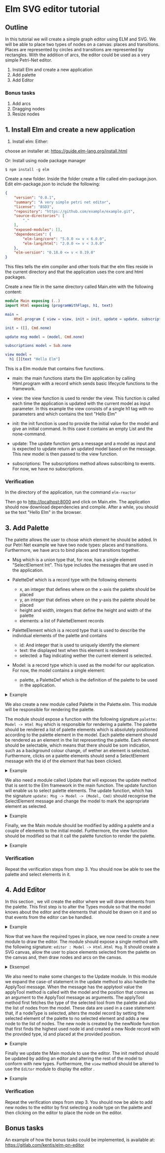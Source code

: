 # Elm SVG editor tutorial 

## Outline

In this tutorial we will create a simple graph editor using ELM and SVG. We will be able to place two types of nodes on a canvas: places and transitions. Places are represented by circles and transitions are represented by rectangles. With the addition of arcs, the editor could be used as a very simple Petri-Net editor.

1. Install Elm and create a new application
3. Add palette
4. Add Editor


### Bonus tasks

1. Add arcs
2. Dragging nodes
3. Resize nodes



## 1. Install Elm and create a new application
1. Install elm:
Either:

choose an installer at: https://guide.elm-lang.org/install.html

Or: 
Install using node package manager
```
$ npm install -g elm
``` 


Create a new folder. Inside the folder create a file called elm-package.json. Edit elm-package.json to include the following:

```json
{
    "version": "0.0.1",
    "summary": "A very simple petri net editor",
    "license": "BSD3",
    "repository": "https://github.com/example/example.git",
    "source-directories": [
        "."
    ],
    "exposed-modules": [],
    "dependencies": {
        "elm-lang/core": "5.0.0 <= v < 6.0.0",
        "elm-lang/html": "2.0.0 <= v < 3.0.0"
    },
    "elm-version": "0.18.0 <= v < 0.19.0"
}
```

This files tells the elm compiler and other tools that the elm files reside in the current directory and that the application uses the core and html packages.

Create a new file in the same directory called Main.elm with the following content:

```elm
module Main exposing (..)
import Html exposing (programWithFlags, h1, text)

main =
    Html.program { view = view, init = init, update = update, subscriptions = subscriptions }

init = ([], Cmd.none)

update msg model = (model, Cmd.none)

subscriptions model = Sub.none

view model =
  h1 [][text "Hello Elm"]
```

This is a Elm module that contains five functions.

- main: the main functions starts the Elm application by calling Html.program with a record which sends basic lifecycle functions to the framework.

- view: the view function is used to render the view. This function is called each time the application is updated with the current model as input parameter. In this example the view consists of a single h1 tag with no parameters and which contains the text "Hello Elm"

- init: the init function is used to provide the initial value for the model and give an initial command. In this case it contains an empty List and the none-command.

- update: The update function gets a message and a model as input and is expected to update return an updated model based on the message. This new  model is then passed to the view function.

- subscriptions: The subscriptions method allows subscribing to events. For now, we have no subscriptions.

### Verification

In the directory of the application, run the command `elm-reactor`

Then go to <http://localhost:8000> and click on Main.elm. The application should now download dependencies and compile. After a while, you should se the text "Hello Elm" in the browser.

## 3. Add Palette

The palette allows the user to chose which element he should be added. In our Petri Net example we have two node types: places and transitions. Furthermore, we have arcs to bind places and transitions together.

- Msg which is a union type that, for now, has a single element "SelectElement Int". This type includes the messages that are used in the application.
- PaletteDef which is a record type with the following elements
  - x, an integer that defines where on the x-axis the palette should be placed
  - y, an integer that defines where on the y-axis the palette should be placed
  - height and width, integers that define the height and width of the palette
  - elements: a list of PaletteElement records

- PaletteElement which is a record type that is used to describe the individual elements of the palette and contains
  - id: And integer that is used to uniquely identify the element
  - text: the displayed text when this element is rendered
  - selected: a flag indicating wether the current element is selected.

- Model: is a record type which is used as the model for our application. For now, the model contains a single element:
  - palette, a PaletteDef which is the definition of the palette to be used in the application.

<details>
<summary>Example</summary>
<pre><code class="code highlight js-syntax-highlight elm dark" lang="elm">
module Types exposing (..)

type Msg = 
  SelectElement Int

type alias PaletteDef =
  {
    x: Int
    , y: Int
    , height: Int
    , width: Int
    , elements: List PaletteElement
  }

type alias PaletteElement =
  {
    id : Int
  , text: String 
  , selected: Bool
  }

type alias Model = 
  {
    palette: PaletteDef
  }
</pre></code>

</details>


<!-- This created a single Union type called Msg and several record types. The Msg union type contains a single element SelectElement which is tagged with an Int. This type is used to send messages to the update function based on events such as from the UI.

The next type, which is a record type, named PaletteDef is the definition of a palette. It contains an x and y that is used to position the palette as well as the height and width of the palette. Finally the record contains a list og PaletteElements called elements.

The PaletteElement type is defined -->

We also create a new module called Palette in the  Palette.elm. This module will be responsible for rendering the palette. 

The module should expose a function with the following signature ```palette: Model -> Html Msg``` which is responsible for rendering a palette. The palette should be rendered a list of palette elements which is absolutely positioned according to the palette element in the model. Each palette element should be rendered as an element in the list representing the palette. Each element should be selectable, which means that there should be som indication, such as a background colour change, of wether an element is selected. Furthermore, clicks on a palette elements should send a SelectElement message with the id of the element that has been clicked.

<details>
<summary>Example</summary>

<pre><code class="code highlight js-syntax-highlight elm dark" lang="elm">
module Palette exposing (palette)
import Html exposing (..)
import Html.Attributes exposing (..)
import Html.Events exposing (..)
import Types exposing (..)

palette model =
    ul [Html.Attributes.style [ ("position", "absolute")
                              , ("left", ((toString model.palette.x)++"px"))
                              , ("top", ((toString model.palette.y)++"px"))
                              , ("width", ((toString model.palette.width)++"px"))
                              , ("height", ((toString model.palette.height)++"px"))
                              , ("margin", "0")
                              , ("padding", "0")
                              , ("text-align", "left")
                              , ("border-right","solid")]
       ]
       (List.map renderElement model.palette.elements)

renderElement : PaletteElement -> Html Msg
renderElement element =
    li [style (getElementStyle element), onClick (SelectElement element.id) ] [ text element.text ]

getElementStyle : PaletteElement -> List (String, String)
getElementStyle element =
    [
        ("background-color", case element.selected of
                    True ->
                        "gray"
                    _ ->
                        "white"
        )
    ]
</pre></code>

</details>

<!-- This creates the module Palette that exposes the function palette. The palette function creates a ul Html element that contains one item for each palette element from the model. This is achieved by using the List.map function in line XX that calls the renderElement function on each item in the list given by model.palette.elements and retutns a list of the results of the renderElement function. -->

We also need a module called Update that will exposes the update method that is sent to the Elm framework in the main function. The update function will enable us to select palette elements. The update function, which has the signature
`update: Msg -> Model -> (Model, Cmd)` should recognise the SelectElement message and change the model to mark the appropriate element as selected.

<details>
<summary>Example</summary>

<pre><code class="code highlight js-syntax-highlight elm dark" lang="elm">

module Update exposing (update)
import Types exposing (..)

update msg model = 
  case msg of
    SelectElement id ->
      ({model | palette = (selectInPalette model.palette id)}, Cmd.none)


selectInPalette palette id =
  {palette | elements=(List.map 
    (\x -> case x.id == id of 
      True ->
        {x | selected = True}
      False ->
        {x | selected = False}
    )  palette.elements)}

</code></pre>

</details>

<!-- The update function contains a switch statement over the Msg type which, for now, only contains the SelectElement value. This will be expanded later, however, for now, the case statement in the update function only hase a single case which selects a palette element. To do this we use a syntactic trick where we create a new model by taking all the fields in the model except from the palette which is generated by the selectInPalette function. This function uses the same syntactic trick together with the List.map function to select the element which id is given as a parameter to the function. -->

Finally, we the Main module should be modified by adding a palette and a couple of elements to the initial model. Furthermore, the view function should be modified so that it call the palette function to render the palette.

<details>
<summary>Example</summary>

<pre><code class="code highlight js-syntax-highlight elm dark" lang="elm">

module Main exposing (..)
import Html exposing (programWithFlags, h1, text, div)
import Palette exposing (palette)
import Types exposing (..)
import Update exposing(update)

main =
    Html.program { view = view, init = init, update = update, subscriptions = subscriptions }

init = ({ 
  palette = {
    x=10
    , y=10
    , height = 500
    , width = 100
    , elements = [
      {
        id = 1
        , text = "Place"
        , selected = False
      }
      ,{
        id = 2
        , text = "Transition"
        , selected = False
      }
    ]
  }
 }, Cmd.none)

subscriptions model = Sub.none

view model =
  div [][
       palette model
   ]

</code></pre>

</details>
<!-- 
The main function is mostly the same as before except that the update function now comes from the Update module. The init function is expanded to support the new Model type from the Types module. Finally we have have changed the view function so that it now creates a div whose content is given by the palette function from the Palette module. -->


### Verification

Repeat the verification steps from step 3. You should now be able to see the palette and select elements in it. 

## 4. Add Editor

In this section , we vill create the editor where we will draw elements from the palette. This first step is to alter the Types module so that the model knows about the editor and the elements that should be drawn on it and so that events from the editor can be handled.

<details>
  <summary>Example</summary>

<pre><code class="code highlight js-syntax-highlight elm dark" lang="elm">
module Types exposing (..)
import Mouse exposing (Position)

type Msg = 
  SelectElement Int
  | ApplyTool Int Position
  
type alias PaletteDef =
  {
    x: Int
    , y: Int
    , height: Int
    , width: Int
    , elements: List PaletteElement
  }

type alias PaletteElement =
  { 
    id : Int
  , text: String
  , selected: Bool
  , nodeType: NodeType 
  }

type alias EditorDef = 
  {
    x: Int
    , y: Int
    , height: Int
    , width: Int
  }

type NodeType = 
  Place
  | Transition

type alias NodeDef = 
  {
    id: Int
    , x: Int
    , y: Int
    , nodeType: NodeType
  }

type alias Model =
  {
    palette: PaletteDef
    , editor: EditorDef
    , nodes: List NodeDef
  }
</code></pre>

</details>

<!-- Firstly we import Position from the Mouse module. This is used when we modify the Msg type to also include an ApplyTool element which takes an Position which reflects where on the editor the event emanates from. We also add a nodetype element to the PalletElement record. This element has the type NodeType which we define to be a union type with two values: Place and Transition. This is used to determine which type of node will be created based on the selected element in the palette.

Next, we create the EditorDef and NodeDef types to define the editor and the nodes that should be shown in the editor. The EditorDef type contains the position of the editor and its dimensions while the NodeDef type includes the id, type and positions of each node. Finally, we modify the model type to include a field for the editor definition and a list of nodes. -->

Now that we have the required types in place, we now need to create a new module to draw the editor. The module should expose a single method with the following signature: `editor : Model -> Html.Html Msg`. It should create a SVG canvas, allow the user to place elements selected from the palette on the canvas and, then draw nodes and arcs on the canvas.

<details>
<summary>Eksempel</summary>

<pre><code class="code highlight js-syntax-highlight elm dark" lang="elm">
module Editor exposing (editor)
import Html exposing (..)
import Svg exposing (..)
import Svg.Attributes exposing (..)
import Html.Events exposing (..)
import Mouse exposing (position, Position)
import Json.Decode as Decode
import Types exposing (..)


editor : Model -> Html.Html Msg
editor model =
    svg [
        width (toString model.editor.width)
        , height (toString model.editor.height)
        , Svg.Attributes.style (" position: absolute; left: "++ (toString model.editor.x) ++"px; top:"++(toString model.editor.y) ++"px;   ")
        , viewBox "0 0 1200 1000"
        , onEditorClick ]
        (List.concat (List.map renderNode model.nodes))

renderNode: NodeDef -> List (Svg.Svg Msg)
renderNode node =
    case node.nodeType of
        Place ->
            place node
        Transition ->
            transition node

transition : NodeDef -> List (Svg.Svg Msg)
transition trans =
    [rect [
              x (toString trans.x)
            , y (toString trans.y)
            , width "10px"
            , height "10px"
            , fill "white"
            , stroke "black"
            , strokeWidth "1"] []
    ]


place : NodeDef -> List (Svg.Svg Msg)
place pl =
    [
        circle [  cx (toString pl.x)
                , cy (toString pl.y)
                , r "5px"
                , stroke "black"
                , strokeWidth "1"
                , fillOpacity "0"] []
    ]

onEditorClick:  Html.Attribute Msg
onEditorClick  =
    onWithOptions "click" {stopPropagation=True, preventDefault=True}  (Decode.map (ApplyTool) Mouse.position)

</code></pre>

</details>

<!-- The module uses several libraries as  well as the Types module. It exposes only a single function editor. The editor function takes a Model as an argument end returns a list of html elements. Specifically, the function creates an svg area and then draws each node by calling the renderNode function for each node in the list of nodes in the model.

The renderNode function uses the nodeType element in NodeDef to figure out how to draw each node and returns the result of the transition or place methods. The place and transition methods return a rectangle or circle respectively. These shapes are then placed on the svg area by the editor method by including the list og shapes as the second argument to the svg function. In the first of the two lists that are the arguments to the svg function we also call the onEditorClick function. This function returns an event handler that handles clicks on the editor. This handler sends the ApplyTool message to the update function with the position of the mouse as argument. This message is used to add nodes to the editor. -->

We also need to make some changes to the Update module. In this module we expand the case-of statement in the update method to also handle the ApplyTool message. When the message has the applytool value the applyTool method is called with the model and the position that comes as an argument to the ApplyTool message as arguments. The applyTool method first fetches the type of the selected tool from the palette and also the list of nodes from the model. These data are used in a case statement that, if a nodeType is selected, alters the model record by setting the selected element of the palette to no selected element and adds a new node to the list of nodes. The new node is created by the newNode function that first finds the highest used node id and created a new Node record with the provided type, id and placed at the provided position.

<details>
<summary>Example</summary>

<pre><code class="code highlight js-syntax-highlight elm dark" lang="elm">
module Update exposing (update)
import Types exposing (..)
import Mouse exposing (Position)

update msg model = 
  case msg of
    SelectElement id ->
      ({model | palette = (selectInPalette model.palette id)}, Cmd.none)
    ApplyTool pos ->
        ((applyTool model pos ), Cmd.none)

applyTool model pos =
  let
    newElementType = List.head (List.map (\x -> x.nodeType) (List.filter (\x -> x.selected) model.palette.elements ))
    nodes = model.nodes
  in
        case newElementType of
          Just nodeType ->
            {model | palette = (selectInPalette model.palette -1), nodes=(model.nodes ++ [(newNode nodeType pos model)] )}
          Nothing ->
            model

newNode nodeType pos model = 
  let
    nextId = 
      case (List.maximum <| List.map (\x -> x.id ) model.nodes) of
        Just n ->
          n+1
        Nothing ->
          1
  in
    {id=nextId, nodeType = nodeType, x=pos.x-model.editor.x, y=pos.y-model.editor.y}

selectInPalette palette id =
  {palette | elements=(List.map 
    (\x -> case x.id == id of 
      True ->
        {x | selected = True}
      False ->
        {x | selected = False}
    )  palette.elements)}

</code></pre>

</details>

Finally we update the Main module to use the editor. The init method should be updated by adding an editor and altering the rest of the model to conform with new types. Furthermore, the `view` method should be altered to use the `Editor` module to display the editor .

<details>
<summary>Example</summary>

<pre><code class="code highlight js-syntax-highlight elm dark" lang="elm">
module Main exposing (..)
import Html exposing (programWithFlags, h1, text, div)
import Palette exposing (palette)
import Types exposing (..)
import Update exposing(update)
import Editor exposing(editor)
main =
    Html.program { view = view, init = init, update = update, subscriptions = subscriptions }

init = ({ 
  palette = {
    x=10
    , y=10
    , height = 500
    , width = 100
    , elements = [
      {
        id = 1
        , text = "Place"
        , selected = False
        , nodeType = Place 
      }
      ,{
        id = 2
        , text = "Transition"
        , selected = False
        , nodeType = Transition
      }
    ]
  }
  , editor = {
    x=110
    , y=10
    , height = 1000
    , width = 1200
  } 
  , nodes = []
 }, Cmd.none)

subscriptions model = Sub.none

view model = 
  div [][
       palette model
       ,editor model
   ]
</code></pre>

</details>

<!-- 
In the init method, we have added a node type to the elements in the pallet. Furthermore, we have added the definition of the editor to the Model record returned by init. The  editor is placed at x=110 and y=10 and is given 1000 pixels in height and 1200 pixels in width. In the view function, we now, in addition to calling the palette function, call the editor function and let the result be the second element of the list which is the second argument to the div section. This makes the editor to be rendered as a part of the div created by the div function in view. -->

### Verification
Repeat the verification steps from step 3. You should now be able to add new nodes to the editor by first selecting a node type on the palette and then clicking on the editor to place the node on the editor.

## Bonus tasks

An example of how the bonus tasks could be implemented, is available at: <https://gitlab.com/kentis/elm-pn-editor>

